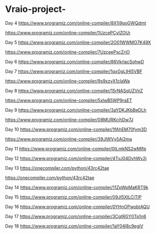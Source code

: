 # Vraio-project-

Day 4 
https://www.programiz.com/online-compiler/8X1j9qoGWQdmt

https://www.programiz.com/online-compiler/1UzcePCvIZOUr

Day 5 
https://www.programiz.com/online-compiler/2O01WWMO7K49X

https://www.programiz.com/online-compiler/7UzceePscZrjO

Day 6 
https://www.programiz.com/online-compiler/86VkrlacSohwD

Day 7 
https://www.programiz.com/online-compiler/1qxGgLIHl5VBF 

https://www.programiz.com/online-compiler/9s9xzyX1cIaWa

Day 8 
https://www.programiz.com/online-compiler/15rNASqUZVjrZ

https://www.programiz.com/online-compiler/5xlwB5WP9raET

Day 9 
https://www.programiz.com/online-compiler/3aYDKJKbBeDLh

https://www.programiz.com/online-compiler/08MURKcjhDw7J

Day 10 
https://www.programiz.com/online-compiler/1fAhEM70fym3D

https://www.programiz.com/online-compiler/39JlWVy5Ai2ma

Day 11 
https://www.programiz.com/online-compiler/0tLmkNS2wMlfp

Day 12 
https://www.programiz.com/online-compiler/4TvJ04DvhWv2j

Day 13 
https://onecompiler.com/python/43rc42tae

https://onecompiler.com/python/43rc42tae

Day 14 
https://www.programiz.com/online-compiler/11ZpWpMaKRT9k

Day 15 
https://www.programiz.com/online-compiler/09Jl5XILCiTIP

Day 16 
https://www.programiz.com/online-compiler/0YHnOPwobtAQU

Day 17 
https://www.programiz.com/online-compiler/3CgtRGY0Tp1n6

Day 18 
https://www.programiz.com/online-compiler/1aY04l8c9egiV